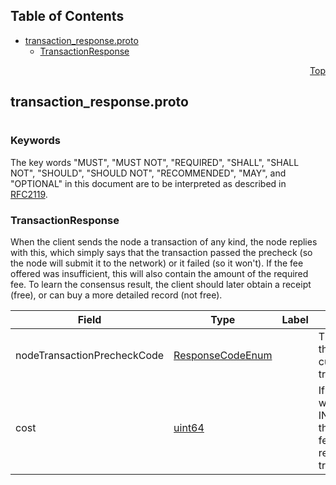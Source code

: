 ## Table of Contents

- [transaction_response.proto](#transaction_response-proto)
    - [TransactionResponse](#proto-TransactionResponse)
  



<a name="transaction_response-proto"></a>
<p align="right"><a href="#top">Top</a></p>

## transaction_response.proto
#

### Keywords
The key words "MUST", "MUST NOT", "REQUIRED", "SHALL", "SHALL NOT",
"SHOULD", "SHOULD NOT", "RECOMMENDED", "MAY", and "OPTIONAL" in this
document are to be interpreted as described in [RFC2119](https://www.ietf.org/rfc/rfc2119).


<a name="proto-TransactionResponse"></a>

### TransactionResponse
When the client sends the node a transaction of any kind, the node replies with this, which
simply says that the transaction passed the precheck (so the node will submit it to the network)
or it failed (so it won't). If the fee offered was insufficient, this will also contain the
amount of the required fee. To learn the consensus result, the client should later obtain a
receipt (free), or can buy a more detailed record (not free).


| Field | Type | Label | Description |
| ----- | ---- | ----- | ----------- |
| nodeTransactionPrecheckCode | [ResponseCodeEnum](#proto-ResponseCodeEnum) |  | The response code that indicates the current status of the transaction. |
| cost | [uint64](#uint64) |  | If the response code was INSUFFICIENT_TX_FEE, the actual transaction fee that would be required to execute the transaction. |





 <!-- end messages -->

 <!-- end enums -->

 <!-- end HasExtensions -->

 <!-- end services -->


